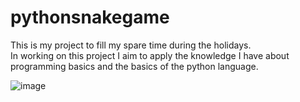 # pythonsnakegame
This is my project to fill my spare time during the holidays.  
In working on this project I aim to apply the knowledge I have about programming basics and the basics of the python language. 

![image](https://user-images.githubusercontent.com/79518623/152105278-1c062813-6c34-4c91-94d0-6e66a95d787f.png)
